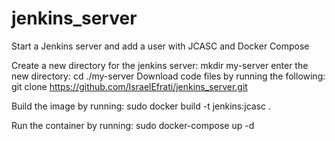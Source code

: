 # jenkins_server
Start a Jenkins server and add a user with JCASC and Docker Compose

Create a new directory for the jenkins server:
  mkdir my-server
enter the new directory:
  cd ./my-server
Download code files by running the following:
  git clone https://github.com/IsraelEfrati/jenkins_server.git

Build the image by running:
  sudo docker build -t jenkins:jcasc .

Run the container by running:
  sudo docker-compose up -d

  
